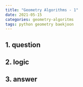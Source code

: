 ```yaml
---
title: "Geometry Algorithms - 1"
date: 2021-05-15
categories: geometry-algoritms
tags: python geometry baekjoon
---
```


## 1. question



## 2. logic



## 3. answer



